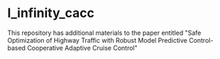 # l_infinity_cacc
This repository has additional materials to the paper entitled "Safe Optimization of Highway Traffic with Robust Model Predictive Control-based Cooperative Adaptive Cruise Control"
